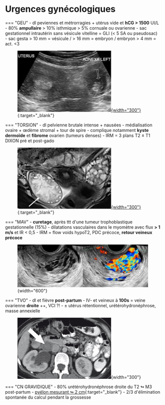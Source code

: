 # Urgences gynécologiques

=== "GEU"
    - dl peviennes et métrorragies + utérus vide et **hCG > 1500** UI/L
    - 80% **ampullaire** > 10% isthmique > 5% cornuale ou ovarienne
    - sac gestationnel intrautérin sans vésicule vitelline = GLI (< 5 SA ou pseudosac)
    - sac gesta > 10 mm = vésicule / > 16 mm = embryon / embryon > 4 mm = act. <3
    <figure markdown="span">
        [![](assets/GEU.jpg){width="300"}](https://cglre.org/geu1/){:target="_blank"}
    </figure>
=== "TORSION"
    - dl pelvienne brutale intense + nausées
    - médialisation ovaire + œdème stromal + tour de spire
    - complique notamment **kyste dermoïde** et **fibrome** ovarien (tumeurs denses)
    - IRM = 3 plans T2 ± T1 DIXON pré et post-gado
    <figure markdown="span">
        [![](assets/torsion.jpg){width="300"}](https://cglre.org/torsions-page-1/){:target="_blank"}
    </figure>
=== "MAV"
    - **curetage**, après ttt d'une tumeur trophoblastique gestationnelle (15%)
    - dilatations vasculaires dans le myomètre avec flux **> 1 m/s** et IR < 0,5
    - IRM = flow voids hypoT2, PDC précoce, **retour veineux précoce**
    <figure markdown="span">
        ![](assets/MAV.jpg){width="600"}
    </figure>
=== "TVO"
    - dl et fièvre **post-partum**
    - IV- et veineux à **100s** = veine ovarienne **droite** ++, VCI ?!
    - ± utérus rétentionnel, urétérohydronéphrose, masse annexielle
    <figure markdown="span">
        ![](assets/TVO.jpg){width="300"}
    </figure>
=== "CN GRAVIDIQUE"
    - 80% urétérohydronéphrose droite du T2 ↬ M3 post-partum
    - [pyélon mesurant ↬ 2 cm](https://link.springer.com/article/10.1007/s41973-022-00185-y#:~:text=L'hydron%C3%A9phrose%20et%20l'hydro,des%20modifications%20hormonales%20%5B1%5D.){:target="_blank"}
    - 2/3 d'élimination spontanée du calcul pendant la grossesse